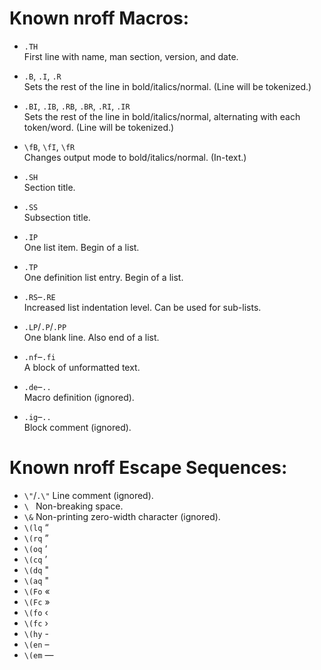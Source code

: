 # Known nroff Macros:

* `.TH`  
	First line with name, man section, version, and date.

* `.B`, `.I`, `.R`  
	Sets the rest of the line in bold/italics/normal.
	(Line will be tokenized.)

* `.BI`, `.IB`, `.RB`, `.BR`, `.RI`, `.IR`  
	Sets the rest of the line in bold/italics/normal,
	alternating with each token/word.
	(Line will be tokenized.)

* `\fB`, `\fI`, `\fR`  
	Changes output mode to bold/italics/normal.
	(In-text.)

* `.SH`  
	Section title.

* `.SS`  
	Subsection title.

* `.IP`  
	One list item.
	Begin of a list.

* `.TP`  
	One definition list entry.
	Begin of a list.

* `.RS`–`.RE`  
    Increased list indentation level.
    Can be used for sub-lists.

* `.LP`/`.P`/`.PP`  
	One blank line.
	Also end of a list.

* `.nf`–`.fi`  
	A block of unformatted text.

* `.de`–`..`  
	Macro definition (ignored).

* `.ig`–`..`  
    Block comment (ignored).


# Known nroff Escape Sequences:

* `\"`/`.\"`  Line comment (ignored).
* `\ `  Non-breaking space.
* `\&` Non-printing zero-width character (ignored).
* `\(lq` “
* `\(rq` ”
* `\(oq` ‘
* `\(cq` ’
* `\(dq` "
* `\(aq` "
* `\(Fo` «
* `\(Fc` »
* `\(fo` ‹
* `\(fc` ›
* `\(hy` -
* `\(en` –
* `\(em` —

